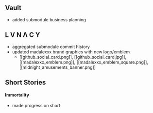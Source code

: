 ## Vault
- added submodule business planning
## L V N Λ C Y
- aggregated submodule commit history
- updated madalexxx brand graphics with new logo/emblem
	- [[github_social_card.png]], [[github_social_card.jpg]], [[madalexxx_emblem.png]], [[madalexxx_emblem_square.png]], [[midnight_amusements_banner.png]] 
## Short Stories
#### Immortality
- made progress on short